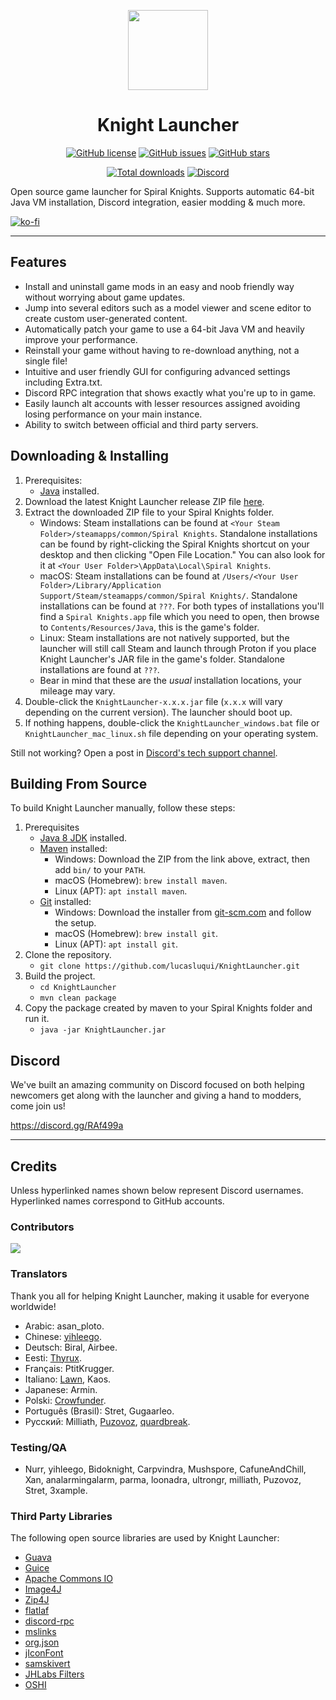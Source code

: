 <p align="center">
    <img src="https://github.com/lucasluqui/KnightLauncher/blob/main/src/main/resources/img/icon-128.png?raw=true" height="128">
</p>
<h1 align="center">Knight Launcher</h1>
<p align="center">
    <a href="https://github.com/lucasluqui/KnightLauncher/blob/main/LICENSE"><img alt="GitHub license" src="https://img.shields.io/github/license/lucasluqui/KnightLauncher?style=flat-square"></a>
    <a href="https://github.com/lucasluqui/KnightLauncher/issues"><img alt="GitHub issues" src="https://img.shields.io/github/issues/lucasluqui/KnightLauncher?style=flat-square"></a>
    <a href="https://github.com/lucasluqui/KnightLauncher/stargazers"><img alt="GitHub stars" src="https://img.shields.io/github/stars/lucasluqui/KnightLauncher?style=flat-square"></a>
</p>
<p align="center">
    <a href="https://GitHub.com/lucasluqui/KnightLauncher/releases/"><img alt="Total downloads" src="https://img.shields.io/github/downloads/lucasluqui/KnightLauncher/total.svg"></a>
    <a href="https://discord.gg/RAf499a"><img alt="Discord" src="https://img.shields.io/discord/653349356459786240" target="_blank"></a>
</p>

Open source game launcher for Spiral Knights. Supports automatic 64-bit Java VM installation, Discord integration, easier modding & much more.

[![ko-fi](https://www.ko-fi.com/img/githubbutton_sm.svg)](https://ko-fi.com/W4W11S2JU)

-----

## Features
* Install and uninstall game mods in an easy and noob friendly way without worrying about game updates.
* Jump into several editors such as a model viewer and scene editor to create custom user-generated content.
* Automatically patch your game to use a 64-bit Java VM and heavily improve your performance.
* Reinstall your game without having to re-download anything, not a single file!
* Intuitive and user friendly GUI for configuring advanced settings including Extra.txt.
* Discord RPC integration that shows exactly what you're up to in game.
* Easily launch alt accounts with lesser resources assigned avoiding losing performance on your main instance.
* Ability to switch between official and third party servers.

## Downloading & Installing

1. Prerequisites:
   - [Java](https://www.java.com/en/download/) installed.
2. Download the latest Knight Launcher release ZIP file [here](https://github.com/lucasluqui/KnightLauncher/releases/latest).
3. Extract the downloaded ZIP file to your Spiral Knights folder.
   - Windows: Steam installations can be found at `<Your Steam Folder>/steamapps/common/Spiral Knights`. Standalone installations can be found by right-clicking the Spiral Knights shortcut on your desktop and then clicking "Open File Location." You can also look for it at `<Your User Folder>\AppData\Local\Spiral Knights`.
   - macOS: Steam installations can be found at `/Users/<Your User Folder>/Library/Application Support/Steam/steamapps/common/Spiral Knights/`. Standalone installations can be found at `???`. For both types of installations you'll find a `Spiral Knights.app` file which you need to open, then browse to `Contents/Resources/Java`, this is the game's folder.
   - Linux: Steam installations are not natively supported, but the launcher will still call Steam and launch through Proton if you place Knight Launcher's JAR file in the game's folder. Standalone installations are found at `???`.
   - Bear in mind that these are the *usual* installation locations, your mileage may vary.
4. Double-click the `KnightLauncher-x.x.x.jar` file (`x.x.x` will vary depending on the current version). The launcher should boot up.
5. If nothing happens, double-click the `KnightLauncher_windows.bat` file or `KnightLauncher_mac_linux.sh` file depending on your operating system.

Still not working? Open a post in [Discord's tech support channel](https://discord.gg/m6TT9PM9B7).

## Building From Source
To build Knight Launcher manually, follow these steps:

1. Prerequisites 
   - [Java 8 JDK](https://www.oracle.com/java/technologies/javase/javase8-archive-downloads.html) installed.
   - [Maven](https://maven.apache.org/download.cgi) installed:
     - Windows: Download the ZIP from the link above, extract, then add `bin/` to your `PATH`.
     - macOS (Homebrew): `brew install maven`.
     - Linux (APT): `apt install maven`.
   - [Git](https://git-scm.com/downloads) installed:
     - Windows: Download the installer from [git-scm.com](https://git-scm.com/downloads) and follow the setup.
     - macOS (Homebrew): `brew install git`.
     - Linux (APT): `apt install git`.
2. Clone the repository.
   - `git clone https://github.com/lucasluqui/KnightLauncher.git`
3. Build the project.
   - `cd KnightLauncher`
   - `mvn clean package`
4. Copy the package created by maven to your Spiral Knights folder and run it.
   - `java -jar KnightLauncher.jar`

## Discord
We've built an amazing community on Discord focused on both helping newcomers get along with the launcher and giving a hand to modders, come join us!

https://discord.gg/RAf499a

-----

## Credits

Unless hyperlinked names shown below represent Discord usernames. Hyperlinked names correspond to GitHub accounts.

### Contributors
<a href="https://github.com/lucasluqui/KnightLauncher/graphs/contributors">
  <img src="https://contrib.rocks/image?repo=lucasluqui/KnightLauncher" />
</a>

### Translators
Thank you all for helping Knight Launcher, making it usable for everyone worldwide!
- Arabic: asan_ploto.
- Chinese: [yihleego](https://github.com/yihleego).
- Deutsch: Biral, Airbee.
- Eesti: [Thyrux](https://github.com/Thyrux).
- Français: PtitKrugger.
- Italiano: [Lawn](https://github.com/Foyylaroni), Kaos.
- Japanese: Armin.
- Polski: [Crowfunder](https://github.com/Crowfunder).
- Português (Brasil): Stret, Gugaarleo.
- Русский: Milliath, [Puzovoz](https://github.com/Puzovoz), [quardbreak](https://github.com/quardbreak).

### Testing/QA
- Nurr, yihleego, Bidoknight, Carpvindra, Mushspore, CafuneAndChill, Xan, analarmingalarm, parma, loonadra, ultrongr, milliath, Puzovoz, Stret, 3xample.

### Third Party Libraries
The following open source libraries are used by Knight Launcher:

- [Guava](https://github.com/google/guava)
- [Guice](https://github.com/google/guice)
- [Apache Commons IO](https://github.com/apache/commons-io)
- [Image4J](https://github.com/imcdonagh/image4j)
- [Zip4J](https://github.com/srikanth-lingala/zip4j)
- [flatlaf](https://github.com/JFormDesigner/FlatLaf)
- [discord-rpc](https://github.com/Vatuu/discord-rpc)
- [mslinks](https://github.com/DmitriiShamrikov/mslinks)
- [org.json](https://github.com/eskatos/org.json-java)
- [jIconFont](https://github.com/jIconFont)
- [samskivert](https://github.com/samskivert/samskivert)
- [JHLabs Filters](http://www.jhlabs.com/)
- [OSHI](https://github.com/oshi/oshi)
